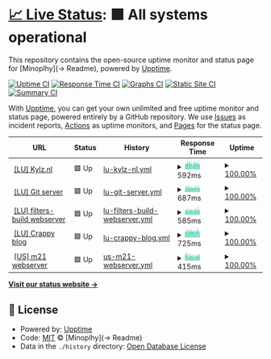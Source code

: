 # [📈 Live Status](https://status.kylz.nl): <!--live status--> **🟩 All systems operational**

This repository contains the open-source uptime monitor and status page for [Minoplhy](-> Readme), powered by [Upptime](https://github.com/upptime/upptime).

[![Uptime CI](https://github.com/minoplhy/upptime-status/workflows/Uptime%20CI/badge.svg)](https://github.com/minoplhy/upptime-status/actions?query=workflow%3A%22Uptime+CI%22)
[![Response Time CI](https://github.com/minoplhy/upptime-status/workflows/Response%20Time%20CI/badge.svg)](https://github.com/minoplhy/upptime-status/actions?query=workflow%3A%22Response+Time+CI%22)
[![Graphs CI](https://github.com/minoplhy/upptime-status/workflows/Graphs%20CI/badge.svg)](https://github.com/minoplhy/upptime-status/actions?query=workflow%3A%22Graphs+CI%22)
[![Static Site CI](https://github.com/minoplhy/upptime-status/workflows/Static%20Site%20CI/badge.svg)](https://github.com/minoplhy/upptime-status/actions?query=workflow%3A%22Static+Site+CI%22)
[![Summary CI](https://github.com/minoplhy/upptime-status/workflows/Summary%20CI/badge.svg)](https://github.com/minoplhy/upptime-status/actions?query=workflow%3A%22Summary+CI%22)

With [Upptime](https://upptime.js.org), you can get your own unlimited and free uptime monitor and status page, powered entirely by a GitHub repository. We use [Issues](https://github.com/minoplhy/upptime-status/issues) as incident reports, [Actions](https://github.com/minoplhy/upptime-status/actions) as uptime monitors, and [Pages](https://status.kylz.nl) for the status page.

<!--start: status pages-->
<!-- This summary is generated by Upptime (https://github.com/upptime/upptime) -->
<!-- Do not edit this manually, your changes will be overwritten -->
<!-- prettier-ignore -->
| URL | Status | History | Response Time | Uptime |
| --- | ------ | ------- | ------------- | ------ |
| <img alt="" src="https://favicons.githubusercontent.com/kylz.nl" height="13"> [[LU] Kylz.nl](https://kylz.nl) | 🟩 Up | [lu-kylz-nl.yml](https://github.com/minoplhy/upptime-status/commits/HEAD/history/lu-kylz-nl.yml) | <details><summary><img alt="Response time graph" src="./graphs/lu-kylz-nl/response-time-week.png" height="20"> 592ms</summary><br><a href="https://status.kylz.nl/history/lu-kylz-nl"><img alt="Response time 592" src="https://img.shields.io/endpoint?url=https%3A%2F%2Fraw.githubusercontent.com%2Fminoplhy%2Fupptime-status%2FHEAD%2Fapi%2Flu-kylz-nl%2Fresponse-time.json"></a><br><a href="https://status.kylz.nl/history/lu-kylz-nl"><img alt="24-hour response time 595" src="https://img.shields.io/endpoint?url=https%3A%2F%2Fraw.githubusercontent.com%2Fminoplhy%2Fupptime-status%2FHEAD%2Fapi%2Flu-kylz-nl%2Fresponse-time-day.json"></a><br><a href="https://status.kylz.nl/history/lu-kylz-nl"><img alt="7-day response time 592" src="https://img.shields.io/endpoint?url=https%3A%2F%2Fraw.githubusercontent.com%2Fminoplhy%2Fupptime-status%2FHEAD%2Fapi%2Flu-kylz-nl%2Fresponse-time-week.json"></a><br><a href="https://status.kylz.nl/history/lu-kylz-nl"><img alt="30-day response time 592" src="https://img.shields.io/endpoint?url=https%3A%2F%2Fraw.githubusercontent.com%2Fminoplhy%2Fupptime-status%2FHEAD%2Fapi%2Flu-kylz-nl%2Fresponse-time-month.json"></a><br><a href="https://status.kylz.nl/history/lu-kylz-nl"><img alt="1-year response time 592" src="https://img.shields.io/endpoint?url=https%3A%2F%2Fraw.githubusercontent.com%2Fminoplhy%2Fupptime-status%2FHEAD%2Fapi%2Flu-kylz-nl%2Fresponse-time-year.json"></a></details> | <details><summary><a href="https://status.kylz.nl/history/lu-kylz-nl">100.00%</a></summary><a href="https://status.kylz.nl/history/lu-kylz-nl"><img alt="All-time uptime 100.00%" src="https://img.shields.io/endpoint?url=https%3A%2F%2Fraw.githubusercontent.com%2Fminoplhy%2Fupptime-status%2FHEAD%2Fapi%2Flu-kylz-nl%2Fuptime.json"></a><br><a href="https://status.kylz.nl/history/lu-kylz-nl"><img alt="24-hour uptime 100.00%" src="https://img.shields.io/endpoint?url=https%3A%2F%2Fraw.githubusercontent.com%2Fminoplhy%2Fupptime-status%2FHEAD%2Fapi%2Flu-kylz-nl%2Fuptime-day.json"></a><br><a href="https://status.kylz.nl/history/lu-kylz-nl"><img alt="7-day uptime 100.00%" src="https://img.shields.io/endpoint?url=https%3A%2F%2Fraw.githubusercontent.com%2Fminoplhy%2Fupptime-status%2FHEAD%2Fapi%2Flu-kylz-nl%2Fuptime-week.json"></a><br><a href="https://status.kylz.nl/history/lu-kylz-nl"><img alt="30-day uptime 100.00%" src="https://img.shields.io/endpoint?url=https%3A%2F%2Fraw.githubusercontent.com%2Fminoplhy%2Fupptime-status%2FHEAD%2Fapi%2Flu-kylz-nl%2Fuptime-month.json"></a><br><a href="https://status.kylz.nl/history/lu-kylz-nl"><img alt="1-year uptime 100.00%" src="https://img.shields.io/endpoint?url=https%3A%2F%2Fraw.githubusercontent.com%2Fminoplhy%2Fupptime-status%2FHEAD%2Fapi%2Flu-kylz-nl%2Fuptime-year.json"></a></details>
| <img alt="" src="https://favicons.githubusercontent.com/git.kylz.nl" height="13"> [[LU] Git server](https://git.kylz.nl) | 🟩 Up | [lu-git-server.yml](https://github.com/minoplhy/upptime-status/commits/HEAD/history/lu-git-server.yml) | <details><summary><img alt="Response time graph" src="./graphs/lu-git-server/response-time-week.png" height="20"> 687ms</summary><br><a href="https://status.kylz.nl/history/lu-git-server"><img alt="Response time 687" src="https://img.shields.io/endpoint?url=https%3A%2F%2Fraw.githubusercontent.com%2Fminoplhy%2Fupptime-status%2FHEAD%2Fapi%2Flu-git-server%2Fresponse-time.json"></a><br><a href="https://status.kylz.nl/history/lu-git-server"><img alt="24-hour response time 690" src="https://img.shields.io/endpoint?url=https%3A%2F%2Fraw.githubusercontent.com%2Fminoplhy%2Fupptime-status%2FHEAD%2Fapi%2Flu-git-server%2Fresponse-time-day.json"></a><br><a href="https://status.kylz.nl/history/lu-git-server"><img alt="7-day response time 687" src="https://img.shields.io/endpoint?url=https%3A%2F%2Fraw.githubusercontent.com%2Fminoplhy%2Fupptime-status%2FHEAD%2Fapi%2Flu-git-server%2Fresponse-time-week.json"></a><br><a href="https://status.kylz.nl/history/lu-git-server"><img alt="30-day response time 687" src="https://img.shields.io/endpoint?url=https%3A%2F%2Fraw.githubusercontent.com%2Fminoplhy%2Fupptime-status%2FHEAD%2Fapi%2Flu-git-server%2Fresponse-time-month.json"></a><br><a href="https://status.kylz.nl/history/lu-git-server"><img alt="1-year response time 687" src="https://img.shields.io/endpoint?url=https%3A%2F%2Fraw.githubusercontent.com%2Fminoplhy%2Fupptime-status%2FHEAD%2Fapi%2Flu-git-server%2Fresponse-time-year.json"></a></details> | <details><summary><a href="https://status.kylz.nl/history/lu-git-server">100.00%</a></summary><a href="https://status.kylz.nl/history/lu-git-server"><img alt="All-time uptime 100.00%" src="https://img.shields.io/endpoint?url=https%3A%2F%2Fraw.githubusercontent.com%2Fminoplhy%2Fupptime-status%2FHEAD%2Fapi%2Flu-git-server%2Fuptime.json"></a><br><a href="https://status.kylz.nl/history/lu-git-server"><img alt="24-hour uptime 100.00%" src="https://img.shields.io/endpoint?url=https%3A%2F%2Fraw.githubusercontent.com%2Fminoplhy%2Fupptime-status%2FHEAD%2Fapi%2Flu-git-server%2Fuptime-day.json"></a><br><a href="https://status.kylz.nl/history/lu-git-server"><img alt="7-day uptime 100.00%" src="https://img.shields.io/endpoint?url=https%3A%2F%2Fraw.githubusercontent.com%2Fminoplhy%2Fupptime-status%2FHEAD%2Fapi%2Flu-git-server%2Fuptime-week.json"></a><br><a href="https://status.kylz.nl/history/lu-git-server"><img alt="30-day uptime 100.00%" src="https://img.shields.io/endpoint?url=https%3A%2F%2Fraw.githubusercontent.com%2Fminoplhy%2Fupptime-status%2FHEAD%2Fapi%2Flu-git-server%2Fuptime-month.json"></a><br><a href="https://status.kylz.nl/history/lu-git-server"><img alt="1-year uptime 100.00%" src="https://img.shields.io/endpoint?url=https%3A%2F%2Fraw.githubusercontent.com%2Fminoplhy%2Fupptime-status%2FHEAD%2Fapi%2Flu-git-server%2Fuptime-year.json"></a></details>
| <img alt="" src="https://favicons.githubusercontent.com/filters.kylz.nl" height="13"> [[LU] filters-build webserver](https://filters.kylz.nl) | 🟩 Up | [lu-filters-build-webserver.yml](https://github.com/minoplhy/upptime-status/commits/HEAD/history/lu-filters-build-webserver.yml) | <details><summary><img alt="Response time graph" src="./graphs/lu-filters-build-webserver/response-time-week.png" height="20"> 585ms</summary><br><a href="https://status.kylz.nl/history/lu-filters-build-webserver"><img alt="Response time 585" src="https://img.shields.io/endpoint?url=https%3A%2F%2Fraw.githubusercontent.com%2Fminoplhy%2Fupptime-status%2FHEAD%2Fapi%2Flu-filters-build-webserver%2Fresponse-time.json"></a><br><a href="https://status.kylz.nl/history/lu-filters-build-webserver"><img alt="24-hour response time 588" src="https://img.shields.io/endpoint?url=https%3A%2F%2Fraw.githubusercontent.com%2Fminoplhy%2Fupptime-status%2FHEAD%2Fapi%2Flu-filters-build-webserver%2Fresponse-time-day.json"></a><br><a href="https://status.kylz.nl/history/lu-filters-build-webserver"><img alt="7-day response time 585" src="https://img.shields.io/endpoint?url=https%3A%2F%2Fraw.githubusercontent.com%2Fminoplhy%2Fupptime-status%2FHEAD%2Fapi%2Flu-filters-build-webserver%2Fresponse-time-week.json"></a><br><a href="https://status.kylz.nl/history/lu-filters-build-webserver"><img alt="30-day response time 585" src="https://img.shields.io/endpoint?url=https%3A%2F%2Fraw.githubusercontent.com%2Fminoplhy%2Fupptime-status%2FHEAD%2Fapi%2Flu-filters-build-webserver%2Fresponse-time-month.json"></a><br><a href="https://status.kylz.nl/history/lu-filters-build-webserver"><img alt="1-year response time 585" src="https://img.shields.io/endpoint?url=https%3A%2F%2Fraw.githubusercontent.com%2Fminoplhy%2Fupptime-status%2FHEAD%2Fapi%2Flu-filters-build-webserver%2Fresponse-time-year.json"></a></details> | <details><summary><a href="https://status.kylz.nl/history/lu-filters-build-webserver">100.00%</a></summary><a href="https://status.kylz.nl/history/lu-filters-build-webserver"><img alt="All-time uptime 100.00%" src="https://img.shields.io/endpoint?url=https%3A%2F%2Fraw.githubusercontent.com%2Fminoplhy%2Fupptime-status%2FHEAD%2Fapi%2Flu-filters-build-webserver%2Fuptime.json"></a><br><a href="https://status.kylz.nl/history/lu-filters-build-webserver"><img alt="24-hour uptime 100.00%" src="https://img.shields.io/endpoint?url=https%3A%2F%2Fraw.githubusercontent.com%2Fminoplhy%2Fupptime-status%2FHEAD%2Fapi%2Flu-filters-build-webserver%2Fuptime-day.json"></a><br><a href="https://status.kylz.nl/history/lu-filters-build-webserver"><img alt="7-day uptime 100.00%" src="https://img.shields.io/endpoint?url=https%3A%2F%2Fraw.githubusercontent.com%2Fminoplhy%2Fupptime-status%2FHEAD%2Fapi%2Flu-filters-build-webserver%2Fuptime-week.json"></a><br><a href="https://status.kylz.nl/history/lu-filters-build-webserver"><img alt="30-day uptime 100.00%" src="https://img.shields.io/endpoint?url=https%3A%2F%2Fraw.githubusercontent.com%2Fminoplhy%2Fupptime-status%2FHEAD%2Fapi%2Flu-filters-build-webserver%2Fuptime-month.json"></a><br><a href="https://status.kylz.nl/history/lu-filters-build-webserver"><img alt="1-year uptime 100.00%" src="https://img.shields.io/endpoint?url=https%3A%2F%2Fraw.githubusercontent.com%2Fminoplhy%2Fupptime-status%2FHEAD%2Fapi%2Flu-filters-build-webserver%2Fuptime-year.json"></a></details>
| <img alt="" src="https://favicons.githubusercontent.com/crappy.kylz.nl" height="13"> [[LU] Crappy blog](https://crappy.kylz.nl) | 🟩 Up | [lu-crappy-blog.yml](https://github.com/minoplhy/upptime-status/commits/HEAD/history/lu-crappy-blog.yml) | <details><summary><img alt="Response time graph" src="./graphs/lu-crappy-blog/response-time-week.png" height="20"> 725ms</summary><br><a href="https://status.kylz.nl/history/lu-crappy-blog"><img alt="Response time 725" src="https://img.shields.io/endpoint?url=https%3A%2F%2Fraw.githubusercontent.com%2Fminoplhy%2Fupptime-status%2FHEAD%2Fapi%2Flu-crappy-blog%2Fresponse-time.json"></a><br><a href="https://status.kylz.nl/history/lu-crappy-blog"><img alt="24-hour response time 726" src="https://img.shields.io/endpoint?url=https%3A%2F%2Fraw.githubusercontent.com%2Fminoplhy%2Fupptime-status%2FHEAD%2Fapi%2Flu-crappy-blog%2Fresponse-time-day.json"></a><br><a href="https://status.kylz.nl/history/lu-crappy-blog"><img alt="7-day response time 725" src="https://img.shields.io/endpoint?url=https%3A%2F%2Fraw.githubusercontent.com%2Fminoplhy%2Fupptime-status%2FHEAD%2Fapi%2Flu-crappy-blog%2Fresponse-time-week.json"></a><br><a href="https://status.kylz.nl/history/lu-crappy-blog"><img alt="30-day response time 725" src="https://img.shields.io/endpoint?url=https%3A%2F%2Fraw.githubusercontent.com%2Fminoplhy%2Fupptime-status%2FHEAD%2Fapi%2Flu-crappy-blog%2Fresponse-time-month.json"></a><br><a href="https://status.kylz.nl/history/lu-crappy-blog"><img alt="1-year response time 725" src="https://img.shields.io/endpoint?url=https%3A%2F%2Fraw.githubusercontent.com%2Fminoplhy%2Fupptime-status%2FHEAD%2Fapi%2Flu-crappy-blog%2Fresponse-time-year.json"></a></details> | <details><summary><a href="https://status.kylz.nl/history/lu-crappy-blog">100.00%</a></summary><a href="https://status.kylz.nl/history/lu-crappy-blog"><img alt="All-time uptime 100.00%" src="https://img.shields.io/endpoint?url=https%3A%2F%2Fraw.githubusercontent.com%2Fminoplhy%2Fupptime-status%2FHEAD%2Fapi%2Flu-crappy-blog%2Fuptime.json"></a><br><a href="https://status.kylz.nl/history/lu-crappy-blog"><img alt="24-hour uptime 100.00%" src="https://img.shields.io/endpoint?url=https%3A%2F%2Fraw.githubusercontent.com%2Fminoplhy%2Fupptime-status%2FHEAD%2Fapi%2Flu-crappy-blog%2Fuptime-day.json"></a><br><a href="https://status.kylz.nl/history/lu-crappy-blog"><img alt="7-day uptime 100.00%" src="https://img.shields.io/endpoint?url=https%3A%2F%2Fraw.githubusercontent.com%2Fminoplhy%2Fupptime-status%2FHEAD%2Fapi%2Flu-crappy-blog%2Fuptime-week.json"></a><br><a href="https://status.kylz.nl/history/lu-crappy-blog"><img alt="30-day uptime 100.00%" src="https://img.shields.io/endpoint?url=https%3A%2F%2Fraw.githubusercontent.com%2Fminoplhy%2Fupptime-status%2FHEAD%2Fapi%2Flu-crappy-blog%2Fuptime-month.json"></a><br><a href="https://status.kylz.nl/history/lu-crappy-blog"><img alt="1-year uptime 100.00%" src="https://img.shields.io/endpoint?url=https%3A%2F%2Fraw.githubusercontent.com%2Fminoplhy%2Fupptime-status%2FHEAD%2Fapi%2Flu-crappy-blog%2Fuptime-year.json"></a></details>
| <img alt="" src="https://favicons.githubusercontent.com/m21.kylz.nl" height="13"> [[US] m21 webserver](https://m21.kylz.nl) | 🟩 Up | [us-m21-webserver.yml](https://github.com/minoplhy/upptime-status/commits/HEAD/history/us-m21-webserver.yml) | <details><summary><img alt="Response time graph" src="./graphs/us-m21-webserver/response-time-week.png" height="20"> 415ms</summary><br><a href="https://status.kylz.nl/history/us-m21-webserver"><img alt="Response time 415" src="https://img.shields.io/endpoint?url=https%3A%2F%2Fraw.githubusercontent.com%2Fminoplhy%2Fupptime-status%2FHEAD%2Fapi%2Fus-m21-webserver%2Fresponse-time.json"></a><br><a href="https://status.kylz.nl/history/us-m21-webserver"><img alt="24-hour response time 417" src="https://img.shields.io/endpoint?url=https%3A%2F%2Fraw.githubusercontent.com%2Fminoplhy%2Fupptime-status%2FHEAD%2Fapi%2Fus-m21-webserver%2Fresponse-time-day.json"></a><br><a href="https://status.kylz.nl/history/us-m21-webserver"><img alt="7-day response time 415" src="https://img.shields.io/endpoint?url=https%3A%2F%2Fraw.githubusercontent.com%2Fminoplhy%2Fupptime-status%2FHEAD%2Fapi%2Fus-m21-webserver%2Fresponse-time-week.json"></a><br><a href="https://status.kylz.nl/history/us-m21-webserver"><img alt="30-day response time 415" src="https://img.shields.io/endpoint?url=https%3A%2F%2Fraw.githubusercontent.com%2Fminoplhy%2Fupptime-status%2FHEAD%2Fapi%2Fus-m21-webserver%2Fresponse-time-month.json"></a><br><a href="https://status.kylz.nl/history/us-m21-webserver"><img alt="1-year response time 415" src="https://img.shields.io/endpoint?url=https%3A%2F%2Fraw.githubusercontent.com%2Fminoplhy%2Fupptime-status%2FHEAD%2Fapi%2Fus-m21-webserver%2Fresponse-time-year.json"></a></details> | <details><summary><a href="https://status.kylz.nl/history/us-m21-webserver">100.00%</a></summary><a href="https://status.kylz.nl/history/us-m21-webserver"><img alt="All-time uptime 100.00%" src="https://img.shields.io/endpoint?url=https%3A%2F%2Fraw.githubusercontent.com%2Fminoplhy%2Fupptime-status%2FHEAD%2Fapi%2Fus-m21-webserver%2Fuptime.json"></a><br><a href="https://status.kylz.nl/history/us-m21-webserver"><img alt="24-hour uptime 100.00%" src="https://img.shields.io/endpoint?url=https%3A%2F%2Fraw.githubusercontent.com%2Fminoplhy%2Fupptime-status%2FHEAD%2Fapi%2Fus-m21-webserver%2Fuptime-day.json"></a><br><a href="https://status.kylz.nl/history/us-m21-webserver"><img alt="7-day uptime 100.00%" src="https://img.shields.io/endpoint?url=https%3A%2F%2Fraw.githubusercontent.com%2Fminoplhy%2Fupptime-status%2FHEAD%2Fapi%2Fus-m21-webserver%2Fuptime-week.json"></a><br><a href="https://status.kylz.nl/history/us-m21-webserver"><img alt="30-day uptime 100.00%" src="https://img.shields.io/endpoint?url=https%3A%2F%2Fraw.githubusercontent.com%2Fminoplhy%2Fupptime-status%2FHEAD%2Fapi%2Fus-m21-webserver%2Fuptime-month.json"></a><br><a href="https://status.kylz.nl/history/us-m21-webserver"><img alt="1-year uptime 100.00%" src="https://img.shields.io/endpoint?url=https%3A%2F%2Fraw.githubusercontent.com%2Fminoplhy%2Fupptime-status%2FHEAD%2Fapi%2Fus-m21-webserver%2Fuptime-year.json"></a></details>

<!--end: status pages-->

[**Visit our status website →**](https://status.kylz.nl)

## 📄 License

- Powered by: [Upptime](https://github.com/upptime/upptime)
- Code: [MIT](./LICENSE) © [Minoplhy](-> Readme)
- Data in the `./history` directory: [Open Database License](https://opendatacommons.org/licenses/odbl/1-0/)
